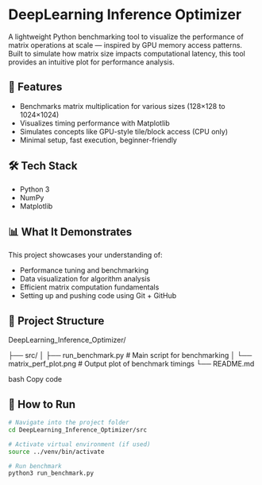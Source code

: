 # DeepLearning Inference Optimizer

A lightweight Python benchmarking tool to visualize the performance of matrix operations at scale — inspired by GPU memory access patterns. Built to simulate how matrix size impacts computational latency, this tool provides an intuitive plot for performance analysis.

## 🚀 Features

- Benchmarks matrix multiplication for various sizes (128×128 to 1024×1024)
- Visualizes timing performance with Matplotlib
- Simulates concepts like GPU-style tile/block access (CPU only)
- Minimal setup, fast execution, beginner-friendly

## 🛠️ Tech Stack

- Python 3
- NumPy
- Matplotlib

## 📊 What It Demonstrates

This project showcases your understanding of:

- Performance tuning and benchmarking
- Data visualization for algorithm analysis
- Efficient matrix computation fundamentals
- Setting up and pushing code using Git + GitHub

## 📁 Project Structure

DeepLearning_Inference_Optimizer/

├── src/
│ ├── run_benchmark.py # Main script for benchmarking
│ └── matrix_perf_plot.png # Output plot of benchmark timings
└── README.md

bash
Copy code

## 🧪 How to Run

```bash
# Navigate into the project folder
cd DeepLearning_Inference_Optimizer/src

# Activate virtual environment (if used)
source ../venv/bin/activate

# Run benchmark
python3 run_benchmark.py
